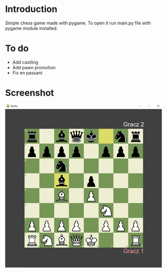 # Introduction 
Simple chess game made with pygame. To open it run main.py file with pygame module installed.

# To do

- Add castling
- Add pawn promotion
- Fix en passant

# Screenshot

![nie działa :()](screenshot.png)
